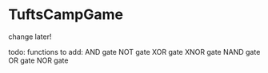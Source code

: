# TuftsCampGame
change later!


todo:
    functions to add:
        AND gate
        NOT gate
        XOR gate
        XNOR gate
        NAND gate
        OR gate
        NOR gate

